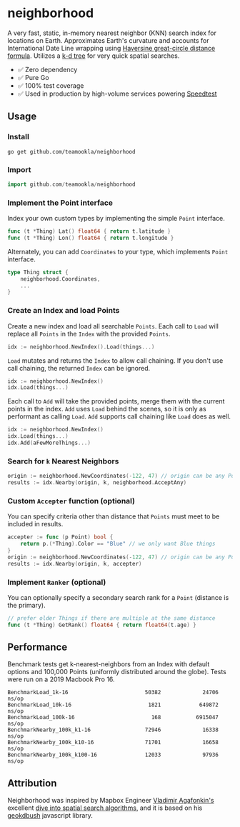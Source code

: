 # neighborhood
A very fast, static, in-memory nearest neighbor (KNN) search index for locations on Earth.
Approximates Earth's curvature and accounts for International Date Line wrapping using
[Haversine great-circle distance formula](https://en.wikipedia.org/wiki/Haversine_formula). Utilizes a [k-d tree](https://en.wikipedia.org/wiki/K-d_tree)
for very quick spatial searches.

* :white_check_mark: Zero dependency
* :white_check_mark: Pure Go
* :white_check_mark: 100% test coverage
* :white_check_mark: Used in production by high-volume services powering [Speedtest](https://speedtest.net)

## Usage
### Install
```
go get github.com/teamookla/neighborhood
```

### Import
```go
import github.com/teamookla/neighborhood
```

### Implement the Point interface
Index your own custom types by implementing the simple `Point` interface.
```go
func (t *Thing) Lat() float64 { return t.latitude }
func (t *Thing) Lon() float64 { return t.longitude }
```
Alternately, you can add `Coordinates` to your type, which implements `Point` interface.
```go
type Thing struct {
	neighborhood.Coordinates,
	...
}
```

### Create an Index and load Points
Create a new index and load all searchable `Points`.
Each call to `Load` will replace all `Points` in the `Index` with the provided `Points`.
```go
idx := neighborhood.NewIndex().Load(things...)
```
`Load` mutates and returns the `Index` to allow call chaining.
If you don't use call chaining, the returned `Index` can be ignored.
```go
idx := neighborhood.NewIndex()
idx.Load(things...)
```

Each call to `Add` will take the provided points, merge them with the current points in the index.
`Add` uses `Load` behind the scenes, so it is only as performant as calling `Load`.
`Add` supports call chaining like `Load` does as well.
```go
idx := neighborhood.NewIndex()
idx.Load(things...)
idx.Add(aFewMoreThings...)
```

### Search for `k` Nearest Neighbors
```go
origin := neighborhood.NewCoordinates(-122, 47) // origin can be any Point
results := idx.Nearby(origin, k, neighborhood.AcceptAny)
```

### Custom `Accepter` function (optional)
You can specify criteria other than distance that `Points` must meet to be included in results. 
```go
accepter := func (p Point) bool {
	return p.(*Thing).Color == "Blue" // we only want Blue things
}
origin := neighborhood.NewCoordinates(-122, 47) // origin can be any Point
results := idx.Nearby(origin, k, accepter)
```

### Implement `Ranker` (optional)
You can optionally specify a secondary search rank for a `Point` (distance is the primary).
```go
// prefer older Things if there are multiple at the same distance
func (t *Thing) GetRank() float64 { return float64(t.age) }
```

## Performance
Benchmark tests get k-nearest-neighbors from an Index with default options and 100,000 Points
(uniformly distributed around the globe). Tests were run on a 2019 Macbook Pro 16.

```
BenchmarkLoad_1k-16                        50382             24706 ns/op
BenchmarkLoad_10k-16                        1821            649872 ns/op
BenchmarkLoad_100k-16                        168           6915047 ns/op
BenchmarkNearby_100k_k1-16                 72946             16338 ns/op
BenchmarkNearby_100k_k10-16                71701             16658 ns/op
BenchmarkNearby_100k_k100-16               12033             97936 ns/op
```

## Attribution
Neighborhood was inspired by Mapbox Engineer [Vladimir Agafonkin's](https://github.com/mourner) excellent 
[dive into spatial search algorithms](https://blog.mapbox.com/a-dive-into-spatial-search-algorithms-ebd0c5e39d2a), 
and  it is based on his [geokdbush](https://github.com/mourner/geokdbush) javascript library.

